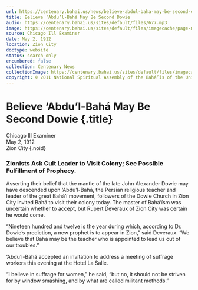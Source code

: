 ```yaml
---
url: https://centenary.bahai.us/news/believe-abdul-baha-may-be-second-dowie
title: Believe ‘Abdu’l-Bahá May Be Second Dowie
audio: https://centenary.bahai.us/sites/default/files/677.mp3
image: https://centenary.bahai.us/sites/default/files/imagecache/page-main-image/images/press_clippings/05-02-1912%20Chicago%20Ill%20Examiner_Believe%20Abdul%20Baha%20May%20be%202nd%20Dowie.jpg
source: Chicago Ill Examiner
date: May 2, 1912
location: Zion City
doctype: website
status: search-only
encumbered: false
collection: Centenary News
collectionImage: https://centenary.bahai.us/sites/default/files/imagecache/theme-image/main_image/abdulbaha-overview-small_0.jpg
copyright: © 2011 National Spiritual Assembly of the Bahá’ís of the United States
---
```



# Believe ‘Abdu’l-Bahá May Be Second Dowie {.title}

Chicago Ill Examiner  
May 2, 1912  
Zion City
{.noid}  



### Zionists Ask Cult Leader to Visit Colony; See Possible Fulfillment of Prophecy.

Asserting their belief that the mantle of the late John Alexander Dowie may have descended upon ‘Abdu’l-Bahá, the Persian religious teacher and leader of the great Bahá’í movement, followers of the Dowie Church in Zion City invited Bahá to visit their colony today. The master of Bahá’ísm was uncertain whether to accept, but Rupert Deveraux of Zion City was certain he would come.

“Nineteen hundred and twelve is the year during which, according to Dr. Dowie’s prediction, a new prophet is to appear in Zion,” said Deveraux. “We believe that Bahá may be the teacher who is appointed to lead us out of our troubles.”

‘Abdu’l-Bahá accepted an invitation to address a meeting of suffrage workers this evening at the Hotel La Salle.

“I believe in suffrage for women,” he said, “but no, it should not be striven for by window smashing, and by what are called militant methods.”